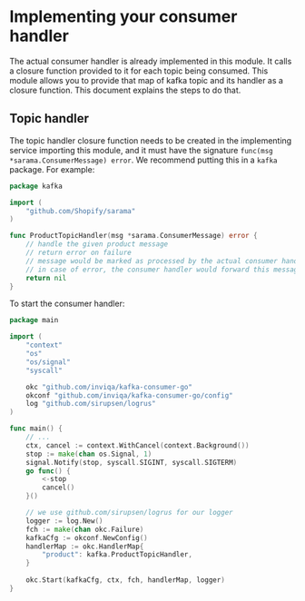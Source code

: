# Implementing your consumer handler

The actual consumer handler is already implemented in this module. It calls a closure function provided to it for each topic being consumed.
This module allows you to provide that map of kafka topic and its handler as a closure function. This document explains the steps to do that.

## Topic handler

The topic handler closure function needs to be created in the implementing service importing this module, and it must have the signature `func(msg *sarama.ConsumerMessage) error`. We recommend putting this in a `kafka` package. For example:

```go
package kafka

import (
	"github.com/Shopify/sarama"
)

func ProductTopicHandler(msg *sarama.ConsumerMessage) error {
	// handle the given product message
	// return error on failure
	// message would be marked as processed by the actual consumer handler in any case
	// in case of error, the consumer handler would forward this message to the next queue in chain (retry/deadletter)
	return nil
}
```

To start the consumer handler:

```go
package main

import (
	"context"
	"os"
	"os/signal"
	"syscall"

	okc "github.com/inviqa/kafka-consumer-go"
	okconf "github.com/inviqa/kafka-consumer-go/config"
	log "github.com/sirupsen/logrus"
)

func main() {
	// ...
	ctx, cancel := context.WithCancel(context.Background())
	stop := make(chan os.Signal, 1)
	signal.Notify(stop, syscall.SIGINT, syscall.SIGTERM)
	go func() {
		<-stop
		cancel()
	}()

	// we use github.com/sirupsen/logrus for our logger
	logger := log.New()
	fch := make(chan okc.Failure)
	kafkaCfg := okconf.NewConfig()
	handlerMap := okc.HandlerMap{
		"product": kafka.ProductTopicHandler,
    }
    
	okc.Start(kafkaCfg, ctx, fch, handlerMap, logger)
}
```
